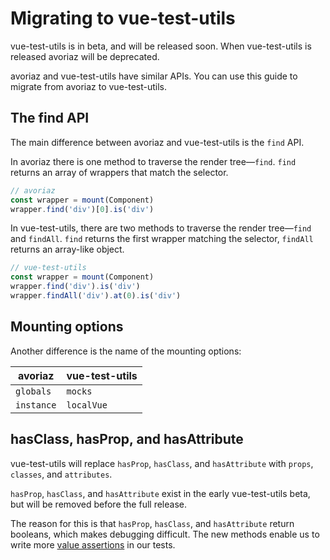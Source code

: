 # Migrating to vue-test-utils

vue-test-utils is in beta, and will be released soon. When vue-test-utils is released avoriaz will be deprecated.

avoriaz and vue-test-utils have similar APIs. You can use this guide to migrate from avoriaz to vue-test-utils.

## The find API

The main difference between avoriaz and vue-test-utils is the `find` API.

In avoriaz there is one method to traverse the render tree—`find`. `find` returns an array of wrappers that match the selector.

```js
// avoriaz
const wrapper = mount(Component)
wrapper.find('div')[0].is('div')
```

In vue-test-utils, there are two methods to traverse the render tree—`find` and `findAll`. `find` returns the first wrapper matching the selector, `findAll` returns an array-like object.

```js
// vue-test-utils
const wrapper = mount(Component)
wrapper.find('div').is('div')
wrapper.findAll('div').at(0).is('div')
```

## Mounting options

Another difference is the name of the mounting options:

| avoriaz   |  vue-test-utils |
|---|---|
| `globals`  | `mocks`  |
|  `instance` | `localVue`  |

## hasClass, hasProp, and hasAttribute

vue-test-utils will replace `hasProp`, `hasClass`, and `hasAttribute` with `props`, `classes`, and `attributes`.

`hasProp`, `hasClass`, and `hasAttribute` exist in the early vue-test-utils beta, but will be removed before the full release.

The reason for this is that `hasProp`, `hasClass`, and `hasAttribute` return booleans, which makes debugging difficult. The new methods enable us to write more [value assertions](https://medium.freecodecamp.org/how-to-write-powerful-unit-tests-using-value-assertions-3de5146c0088) in our tests.
